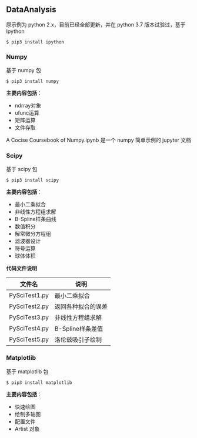 ## DataAnalysis

原示例为 python 2.x，目前已经全部更新，并在 python 3.7 版本试验过，基于 Ipython

```shell
$ pip3 install ipython
```

### Numpy

基于 numpy 包

```shell
$ pip3 install numpy
```

**主要内容包括**：

- ndrray对象
- ufunc运算
- 矩阵运算
- 文件存取

A Cocise Coursebook of Numpy.ipynb 是一个 numpy 简单示例的 jupyter 文档

### Scipy

基于 scipy 包

```shell
$ pip3 install scipy
```

**主要内容包括**：

- 最小二乘拟合
- 非线性方程组求解
- B-Spline样条曲线
- 数值积分
- 解常微分方程组
- 滤波器设计
- 符号运算
- 球体体积

**代码文件说明**

| 文件名        | 说明               |
| ------------- | ------------------ |
| PySciTest1.py | 最小二乘拟合       |
| PySciTest2.py | 返回各种拟合的误差 |
| PySciTest3.py | 非线性方程组求解   |
| PySciTest4.py | B-Spline样条差值   |
| PySciTest5.py | 洛伦兹吸引子绘制   |

### Matplotlib

基于 matplotlib 包

```shell
$ pip3 install matplotlib
```

**主要内容包括**：

- 快速绘图
- 绘制多轴图
- 配置文件
- Artist 对象